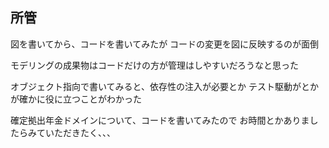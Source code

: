 ## 所管
図を書いてから、コードを書いてみたが
コードの変更を図に反映するのが面倒

モデリングの成果物はコードだけの方が管理はしやすいだろうなと思った

オブジェクト指向で書いてみると、依存性の注入が必要とか
テスト駆動がとかが確かに役に立つことがわかった

確定拠出年金ドメインについて、コードを書いてみたので
お時間とかありましたらみていただきたく、、、